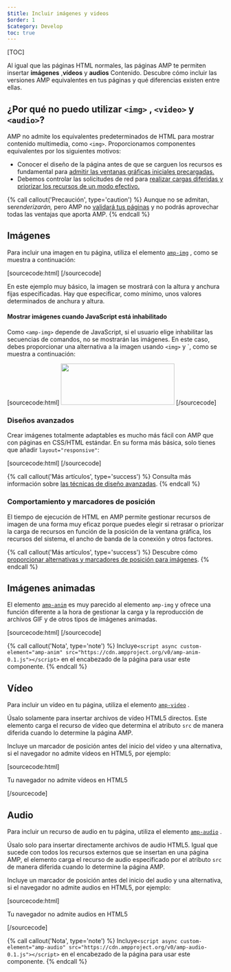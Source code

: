 ```yaml
---
$title: Incluir imágenes y videos
$order: 1
$category: Develop
toc: true
---
```

[TOC]

 Al igual que las páginas HTML normales, las páginas AMP te permiten insertar **imágenes** ,**vídeos**  y **audios**
Contenido. Descubre cómo incluir las versiones AMP equivalentes en tus páginas y qué diferencias existen entre ellas.

##  ¿Por qué no puedo utilizar `<img>` , `<video>` y `<audio>`?

 AMP no admite los equivalentes predeterminados de HTML para mostrar contenido multimedia, como `<img>`. Proporcionamos componentes equivalentes por los siguientes motivos:

*  Conocer el diseño de la página antes de que se carguen los recursos es fundamental para [admitir las ventanas gráficas iniciales precargadas.](/es/learn/about-how/#size-all-resources-statically)
*  Debemos controlar las solicitudes de red para [realizar cargas diferidas y priorizar los recursos de un modo efectivo.](/es/learn/about-how/#prioritize-resource-loading)

{% call callout('Precaución', type='caution') %}
 Aunque no se admitan, se*renderizarán,*  pero AMP no [validará tus páginas](/es/docs/guides/debug/validate.html) 
y no podrás aprovechar todas las ventajas que aporta AMP.
{% endcall %}

## Imágenes

 Para incluir una imagen en tu página, utiliza el elemento [`amp-img`](/es/docs/reference/components/amp-img.html) , como se muestra a continuación:

[sourcecode:html]
<amp-img src="fixed.jpg" width="264" height="96"></amp-img>
[/sourcecode]

En este ejemplo muy básico, la imagen se mostrará con la altura y anchura fijas especificadas. Hay que especificar, como mínimo, unos valores determinados de anchura y altura.

#### Mostrar imágenes cuando JavaScript está inhabilitado

 Como `<amp-img>` depende de JavaScript, si el usuario elige inhabilitar las secuencias de comandos, no se mostrarán las imágenes. En este caso, debes proporcionar una alternativa a la imagen usando `<img>` y <noscript>`, como se muestra a continuación:

[sourcecode:html]
<amp-img src="fixed.jpg" width="264" height="96">
<noscript>
<img src="fixed.jpg" width="264" height="96" />
</noscript>
</amp-img>
[/sourcecode]

### Diseños avanzados

 Crear imágenes totalmente adaptables es mucho más fácil con AMP que con páginas en CSS/HTML estándar. En su forma más básica, solo tienes que añadir `layout="responsive"`:

[sourcecode:html]
<amp-img src="responsive.jpg" width="527" height="193" layout="responsive">
</amp-img>
[/sourcecode]

{% call callout('Más artículos', type='success') %}
 Consulta más información sobre [las técnicas de diseño avanzadas](/es/docs/guides/author-develop/responsive/control_layout.html).
{% endcall %}

### Comportamiento y marcadores de posición

El tiempo de ejecución de HTML en AMP permite gestionar recursos de imagen de una forma muy eficaz porque puedes elegir si retrasar o priorizar la carga de recursos en función de la posición de la ventana gráfica, los recursos del sistema, el ancho de banda de la conexión y otros factores.

{% call callout('Más artículos', type='success') %}
 Descubre cómo [proporcionar alternativas y marcadores de posición para imágenes](/es/docs/guides/author-develop/responsive/placeholders.html).
{% endcall %}

## Imágenes animadas

 El elemento [`amp-anim`](/es/docs/reference/components/amp-anim.html)  es muy parecido al elemento `amp-img` y ofrece una función diferente a la hora de gestionar la carga y la reproducción de archivos GIF y de otros tipos de imágenes animadas.

[sourcecode:html]
<amp-anim width="400" height="300" src="my-gif.gif">
<amp-img placeholder width="400" height="300" src="my-gif-screencap.jpg">
</amp-img>
</amp-anim>
[/sourcecode]

{% call callout('Nota', type='note') %}
 Incluye`<script async custom-element="amp-anim"
src="https://cdn.ampproject.org/v0/amp-anim-0.1.js"></script>` 
en el encabezado de la página para usar este componente.
{% endcall %}

## Vídeo

 Para incluir un vídeo en tu página, utiliza el elemento [`amp-video`](/es/docs/reference/components/amp-video.html) .

 Úsalo solamente para insertar archivos de vídeo HTML5 directos. Este elemento carga el recurso de vídeo que determina el atributo `src` de manera diferida cuando lo determine la página AMP.

Incluye un marcador de posición antes del inicio del vídeo y una alternativa, si el navegador no admite vídeos en HTML5, por ejemplo:

[sourcecode:html]
<amp-video width="400" height="300" src="https://yourhost.com/videos/myvideo.mp4" poster="myvideo-poster.jpg">

<div fallback>
    <p>Tu navegador no admite vídeos en HTML5</p>
  </div>
</amp-video>
[/sourcecode]

## Audio

 Para incluir un recurso de audio en tu página, utiliza el elemento [`amp-audio`](/es/docs/reference/components/amp-audio.html) .

 Úsalo solo para insertar directamente archivos de audio HTML5. Igual que sucede con todos los recursos externos que se insertan en una página AMP, el elemento carga el recurso de audio especificado por el atributo `src` de manera diferida cuando lo determine la página AMP.

Incluye un marcador de posición antes del inicio del audio y una alternativa, si el navegador no admite audios en HTML5, por ejemplo:

[sourcecode:html]
<amp-audio width="400" height="300" src="https://yourhost.com/audios/myaudio.mp3">

<div fallback>
    <p>Tu navegador no admite audios en HTML5</p>
  </div>
  <source type="audio/mpeg" src="foo.mp3">
  <source type="audio/ogg" src="foo.ogg">
</amp-audio>
[/sourcecode]

{% call callout('Nota', type='note') %}
 Incluye`<script async custom-element="amp-audio"
src="https://cdn.ampproject.org/v0/amp-audio-0.1.js"></script>` 
en el encabezado de la página para usar este componente.
{% endcall %}


